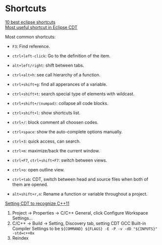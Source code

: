 # Shortcuts
[10 best eclipse shortcuts](https://dzone.com/articles/10-best-eclipse-shortcuts)  
[Most useful shortcut in Eclipse CDT](http://stackoverflow.com/questions/1266862/most-useful-shortcut-in-eclipse-cdt)  

Most common shortcuts:  
- `F3`: Find reference.  
- `ctrl+left-click`: Go to the definition of the item.  
- `alt+left/right`: shift between tabs.  
- `ctrl+alt+h`: see call hierarchy of a function.  
- `ctrl+shift+g`: find all apperances of a variable.  
- `ctrl+shift+t`: search special type of elements with wildcast.  
- `ctrl+shift+/(numpad)`: collapse all code blocks.  

- `ctrl+shift+l`: show shortcuts list.  
- `ctrl+/`: block comment all choosen codes.  
- `ctrl+space`: show the auto-complete options manually.  
- `ctrl+3`: quick access, can search.  
- `ctrl+m`: maximize/back the current window.  
- `ctrl+F7`, `ctrl+shift+F7`: switch between views.  
- `ctrl+o`: open outline view.  
- `ctrl+tab`: CDT, switch between head and source files when both of them are opened.  
- `alt+shift+r,n`: Rename a function or variable throughout a project.  

[Setting CDT to recognize C++11](http://wiki.eclipse.org/CDT/User/FAQ#CDT_does_not_recognize_C.2B.2B11_features)
1. Project -> Properties -> C/C++ General, click Configure Workspace Settings...
2. C/C++ -> Build -> Setting, Discovery tab, setting CDT GCC Built-in Compiler Settings to be `${COMMAND} ${FLAGS} -E -P -v -dD "${INPUTS}" -std=c++0x`
3. Reindex



